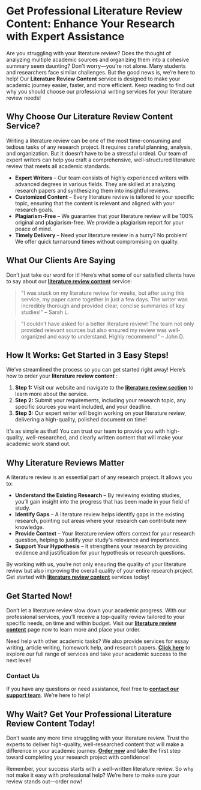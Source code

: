 # Get Professional Literature Review Content: Enhance Your Research with Expert Assistance

Are you struggling with your literature review? Does the thought of analyzing multiple academic sources and organizing them into a cohesive summary seem daunting? Don't worry—you're not alone. Many students and researchers face similar challenges. But the good news is, we’re here to help! Our **Literature Review Content** service is designed to make your academic journey easier, faster, and more efficient. Keep reading to find out why you should choose our professional writing services for your literature review needs!

## Why Choose Our Literature Review Content Service?

Writing a literature review can be one of the most time-consuming and tedious tasks of any research project. It requires careful planning, analysis, and organization. But it doesn’t have to be a stressful ordeal. Our team of expert writers can help you craft a comprehensive, well-structured literature review that meets all academic standards.

- **Expert Writers** – Our team consists of highly experienced writers with advanced degrees in various fields. They are skilled at analyzing research papers and synthesizing them into insightful reviews.
- **Customized Content** – Every literature review is tailored to your specific topic, ensuring that the content is relevant and aligned with your research goals.
- **Plagiarism-Free** – We guarantee that your literature review will be 100% original and plagiarism-free. We provide a plagiarism report for your peace of mind.
- **Timely Delivery** – Need your literature review in a hurry? No problem! We offer quick turnaround times without compromising on quality.

## What Our Clients Are Saying

Don’t just take our word for it! Here’s what some of our satisfied clients have to say about our [**literature review content**](https://tinyurl.com/topessay?keyword=literature+review+content) service:

> "I was stuck on my literature review for weeks, but after using this service, my paper came together in just a few days. The writer was incredibly thorough and provided clear, concise summaries of key studies!" – Sarah L.

> "I couldn’t have asked for a better literature review! The team not only provided relevant sources but also ensured my review was well-organized and easy to understand. Highly recommend!" – John D.

## How It Works: Get Started in 3 Easy Steps!

We’ve streamlined the process so you can get started right away! Here’s how to order your **literature review content** :

1. **Step 1:** Visit our website and navigate to the [**literature review section**](https://tinyurl.com/topessay?keyword=literature+review+content) to learn more about the service.
2. **Step 2:** Submit your requirements, including your research topic, any specific sources you want included, and your deadline.
3. **Step 3:** Our expert writer will begin working on your literature review, delivering a high-quality, polished document on time!

It's as simple as that! You can trust our team to provide you with high-quality, well-researched, and clearly written content that will make your academic work stand out.

## Why Literature Reviews Matter

A literature review is an essential part of any research project. It allows you to:

- **Understand the Existing Research** – By reviewing existing studies, you’ll gain insight into the progress that has been made in your field of study.
- **Identify Gaps** – A literature review helps identify gaps in the existing research, pointing out areas where your research can contribute new knowledge.
- **Provide Context** – Your literature review offers context for your research question, helping to justify your study's relevance and importance.
- **Support Your Hypothesis** – It strengthens your research by providing evidence and justification for your hypothesis or research questions.

By working with us, you’re not only ensuring the quality of your literature review but also improving the overall quality of your entire research project. Get started with [**literature review content**](https://tinyurl.com/topessay?keyword=literature+review+content) services today!

## Get Started Now!

Don’t let a literature review slow down your academic progress. With our professional services, you’ll receive a top-quality review tailored to your specific needs, on time and within budget. Visit our [**literature review content**](https://tinyurl.com/topessay?keyword=literature+review+content) page now to learn more and place your order.

Need help with other academic tasks? We also provide services for essay writing, article writing, homework help, and research papers. [**Click here**](https://tinyurl.com/topessay?keyword=literature+review+content) to explore our full range of services and take your academic success to the next level!

### Contact Us

If you have any questions or need assistance, feel free to [**contact our support team**](https://tinyurl.com/topessay?keyword=literature+review+content). We’re here to help!

## Why Wait? Get Your Professional Literature Review Content Today!

Don’t waste any more time struggling with your literature review. Trust the experts to deliver high-quality, well-researched content that will make a difference in your academic journey. [**Order now**](https://tinyurl.com/topessay?keyword=literature+review+content) and take the first step toward completing your research project with confidence!

Remember, your success starts with a well-written literature review. So why not make it easy with professional help? We’re here to make sure your review stands out—order now!
